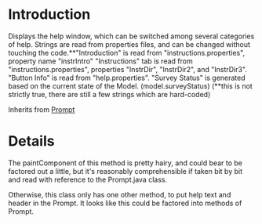 # Introduction #
Displays the help window, which can be switched among several categories of help.
Strings are read from properties files, and can be changed without touching the code.**"Introduction" is read from "instructions.properties", property name "instrIntro" "Instructions" tab is read from "instructions.properties", properties "InstrDir", "InstrDir2", and "InstrDir3". "Button Info" is read from "help.properties". "Survey Status" is generated based on the current state of the Model. (model.surveyStatus)
(**this is not strictly true, there are still a few strings which are hard-coded)

Inherits from [Prompt](Prompt.md)

# Details #

The paintComponent of this method is pretty hairy, and could bear to be factored out a little, but it's reasonably comprehensible if taken bit by bit and read with reference to the Prompt.java class.

Otherwise, this class only has one other method, to put help text and header in the Prompt. It looks like this could be factored into methods of Prompt.
